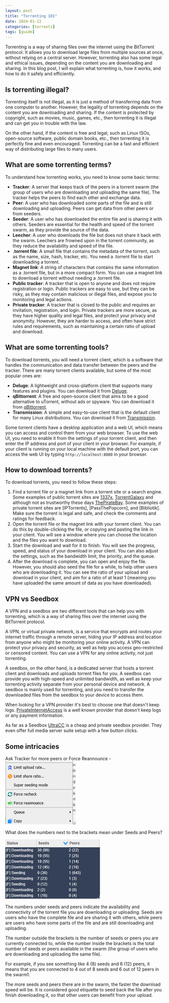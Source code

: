 ```yaml
---
layout: post
title: "Torrenting 101"
date: 2024-01-12
categories: [torrents]
tags: [guide]
---
```

Torrenting is a way of sharing files over the internet using the BitTorrent protocol. It allows you to download large files from multiple sources at once, without relying on a central server. However, torrenting also has some legal and ethical issues, depending on the content you are downloading and sharing. In this blog post, I will explain what torrenting is, how it works, and how to do it safely and efficiently.

## Is torrenting illegal?

Torrenting itself is not illegal, as it is just a method of transferring data from one computer to another. However, the legality of torrenting depends on the content you are downloading and sharing. If the content is protected by copyright, such as movies, music, games, etc., then torrenting it is illegal and can get you in trouble with the law.

On the other hand, if the content is free and legal, such as Linux ISOs, open-source software, public domain books, etc., then torrenting it is perfectly fine and even encouraged. Torrenting can be a fast and efficient way of distributing large files to many users.

## What are some torrenting terms?

To understand how torrenting works, you need to know some basic terms:

- **Tracker**: A server that keeps track of the peers in a torrent swarm (the group of users who are downloading and uploading the same file). The tracker helps the peers to find each other and exchange data.
- **Peer**: A user who has downloaded some parts of the file and is still downloading and uploading. Peers can get data from other peers or from seeders.
- **Seeder**: A user who has downloaded the entire file and is sharing it with others. Seeders are essential for the health and speed of the torrent swarm, as they provide the source of the data.
- **Leecher**: A user who downloads the file but does not share it back with the swarm. Leechers are frowned upon in the torrent community, as they reduce the availability and speed of the file.
- **.torrent file**: A small file that contains the metadata of the torrent, such as the name, size, hash, tracker, etc. You need a .torrent file to start downloading a torrent.
- **Magnet link**: A string of characters that contains the same information as a .torrent file, but in a more compact form. You can use a magnet link to download a torrent without needing a .torrent file.
- **Public tracker**: A tracker that is open to anyone and does not require registration or login. Public trackers are easy to use, but they can be risky, as they may contain malicious or illegal files, and expose you to monitoring and legal actions.
- **Private tracker**: A tracker that is closed to the public and requires an invitation, registration, and login. Private trackers are more secure, as they have higher quality and legal files, and protect your privacy and anonymity. However, they are harder to access, and often have strict rules and requirements, such as maintaining a certain ratio of upload and download.

## What are some torrenting tools?

To download torrents, you will need a torrent client, which is a software that handles the communication and data transfer between the peers and the tracker. There are many torrent clients available, but some of the most popular ones are:

- **Deluge**: A lightweight and cross-platform client that supports many features and plugins. You can download it from [Deluge](https://dev.deluge-torrent.org/wiki/Download).
- **qBittorrent**: A free and open-source client that aims to be a good alternative to uTorrent, without ads or spyware. You can download it from [qBittorrent](https://www.qbittorrent.org/download).
- **Transmission**: A simple and easy-to-use client that is the default client for many Linux distributions. You can download it from [Transmission](https://transmissionbt.com/download.html).

Some torrent clients have a desktop application and a web UI, which means you can access and control them from your web browser. To use the web UI, you need to enable it from the settings of your torrent client, and then enter the IP address and port of your client in your browser. For example, if your client is running on your local machine with the default port, you can access the web UI by typing `http://localhost:8080` in your browser.

## How to download torrents?

To download torrents, you need to follow these steps:

1. Find a torrent file or a magnet link from a torrent site or a search engine. Some examples of public torrent sites are [1337x](https://1337x.to/), [TorrentGalaxy](https://torrentgalaxy.to/) and although not as trustworthy these days [ThePirateBay](https://thepiratebay.org). Some examples of private torrent sites are [IPTorrents], [PassThePopcorn], and [Bibliotik]. Make sure the torrent is legal and safe, and check the comments and ratings for feedback.
2. Open the torrent file or the magnet link with your torrent client. You can do this by double-clicking the file, or copying and pasting the link in your client. You will see a window where you can choose the location and the files you want to download.
3. Start the download and wait for it to finish. You will see the progress, speed, and status of your download in your client. You can also adjust the settings, such as the bandwidth limit, the priority, and the queue.
4. After the download is complete, you can open and enjoy the file. However, you should also seed the file for a while, to help other users who are downloading it. You can see the ratio of your upload and download in your client, and aim for a ratio of at least 1 (meaning you have uploaded the same amount of data as you have downloaded).

## VPN vs Seedbox

A VPN and a seedbox are two different tools that can help you with torrenting, which is a way of sharing files over the internet using the BitTorrent protocol.

A VPN, or virtual private network, is a service that encrypts and routes your internet traffic through a remote server, hiding your IP address and location from anyone who might be monitoring your online activity. A VPN can protect your privacy and security, as well as help you access geo-restricted or censored content. You can use a VPN for any online activity, not just torrenting.

A seedbox, on the other hand, is a dedicated server that hosts a torrent client and downloads and uploads torrent files for you. A seedbox can provide you with high-speed and unlimited bandwidth, as well as keep your torrenting activity separate from your personal device and network. A seedbox is mainly used for torrenting, and you need to transfer the downloaded files from the seedbox to your device to access them.

When looking for a VPN provider it's best to choose one that doesn't keep logs.  [PrivateInternetAccess](https://www.privateinternetaccess.com/) is a well known provider that doesn't keep logs or any payment information.

As far as a Seedbox [UltraCC](https://ultra.cc/) is a cheap and private seedbox provider.  They even offer full media server suite setup with a few button clicks.

## Some intricacies

Ask Tracker for more peers or Force Reannounce -
<img src="https://github.com/autoimmunexd/autoimmunexd/blob/main/assets/images/force_announce.png" alt="force">

What does the numbers next to the brackets mean under Seeds and Peers?

<img src="https://github.com/autoimmunexd/autoimmunexd/blob/main/assets/images/seeds_peers.png" alt="seedspeers">

The numbers under seeds and peers indicate the availability and connectivity of the torrent file you are downloading or uploading. Seeds are users who have the complete file and are sharing it with others, while peers are users who have some parts of the file and are still downloading and uploading.

The number outside the brackets is the number of seeds or peers you are currently connected to, while the number inside the brackets is the total number of seeds or peers available in the swarm (the group of users who are downloading and uploading the same file).

For example, if you see something like 4 (8) seeds and 6 (12) peers, it means that you are connected to 4 out of 8 seeds and 6 out of 12 peers in the swarm1.

The more seeds and peers there are in the swarm, the faster the download speed will be. It is considered good etiquette to seed back the file after you finish downloading it, so that other users can benefit from your upload.